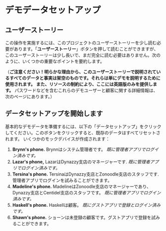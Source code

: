 # デモデータセットアップ

## ユーザーストーリー
この操作を実施するには、このプロジェクトのユーザーストーリーを少し読む必要があります。「**ユーザーストーリー**」ボタンを押して読むことができますが、このユーザーストーリーは少し長いで、まだ完全に読む必要はありません。次のように、いくつかの重要なポイントを要約します。

（**ご注意ください！明らかな理由から、このユーザーストーリーで説明されているすべてのデータと事実は架空のものです。それらは単にデモを説明するために使用されます。 また、リソースの制約により、ここには英語版のみを提供します。** パスワードなどを含むこれらのデモユーザーと顧客に関する詳細情報は、次のページにあります。）

## データセットアップを開始します 
 基本的なデモデータを準備するには、以下の「データセットアップ」をクリックしてください。このボタンをクリックすると、既存のデータはすべてリセットされます。 いくつかのモックデバイスが作成されます： 
1. **Brynn's phone.** Brynnはシステム管理者です。 *既に管理者アプリでログイン済みです。*
2. **Lazar's phone,** LazarはDynazzy支店のマネージャーです. *既に管理者アプリでログイン済みです。*
3. **Tersina's phone.** TersinaはDynazzy支店とZonoodle支店のスタッフです. 管理者アプリでログインを試みることができます。
4. **Madeline's phone.** MadelineはZonoodle支店のマネージャーであり、Dynazzy支店とCentidel支店のスタッフです。 *既に管理者アプリでログイン済みです。*
5. **Haskell's phone.** Haskellは顧客。 *既にグストアプリで登録とログイン済みです。*
6. **Shawn's phone.** ショーンは未登録の顧客です。グストアプリで登録を試みることができます。


